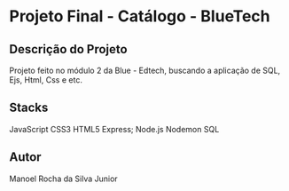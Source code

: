 # Projeto Final - Catálogo - BlueTech

## Descrição do Projeto
Projeto feito no módulo 2 da Blue - Edtech, buscando a aplicação de SQL, Ejs, Html, Css e etc.

## Stacks
JavaScript 
CSS3
HTML5
Express;
Node.js 
Nodemon
SQL

## Autor
Manoel Rocha da Silva Junior
